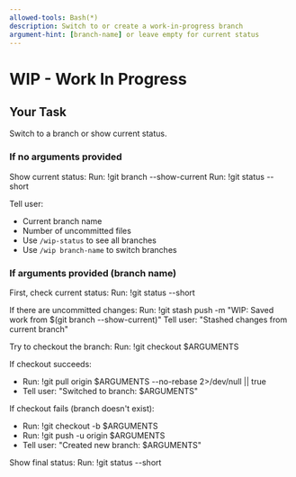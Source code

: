 ```yaml
---
allowed-tools: Bash(*)
description: Switch to or create a work-in-progress branch
argument-hint: [branch-name] or leave empty for current status
---
```


# WIP - Work In Progress

<!--
WHEN TO USE THIS COMMAND:
- Resume work on an existing branch
- Create a new WIP branch for quick fixes
- Switch between different branches

EXAMPLES:
/wip                      - Show current branch status
/wip fix-typo            - Switch to or create branch
/wip 150-add-auth        - Switch to issue branch
-->

## Your Task

Switch to a branch or show current status.

### If no arguments provided

Show current status:
Run: !git branch --show-current
Run: !git status --short

Tell user:
- Current branch name
- Number of uncommitted files
- Use `/wip-status` to see all branches
- Use `/wip branch-name` to switch branches

### If arguments provided (branch name)

First, check current status:
Run: !git status --short

If there are uncommitted changes:
Run: !git stash push -m "WIP: Saved work from $(git branch --show-current)"
Tell user: "Stashed changes from current branch"

Try to checkout the branch:
Run: !git checkout $ARGUMENTS

If checkout succeeds:
- Run: !git pull origin $ARGUMENTS --no-rebase 2>/dev/null || true
- Tell user: "Switched to branch: $ARGUMENTS"

If checkout fails (branch doesn't exist):
- Run: !git checkout -b $ARGUMENTS
- Run: !git push -u origin $ARGUMENTS
- Tell user: "Created new branch: $ARGUMENTS"

Show final status:
Run: !git status --short